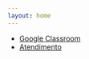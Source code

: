 ```yaml
---
layout: home
---
```


- [Google Classroom](https://classroom.google.com/c/NTg5MjUzODk2MzMy?cjc=zu3xctz)
- [Atendimento](https://danielsaad.com/contato)
